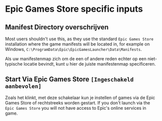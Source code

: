 # Epic Games Store specific inputs

## Manifest Directory overschrijven

Most users shouldn't use this, as they use the standard `Epic Games Store` installation where the game manifests will be located in, for example on Windows, `C:\ProgramData\Epic\EpicGamesLauncher\Data\Manifests`.

Als uw manifestenmap zich om de een of andere reden echter op een niet-typische locatie bevindt, kunt u hier de juiste manifestenmap specificeren.

## Start Via Epic Games Store `[Ingeschakeld aanbevolen]`

Zoals het klinkt, met deze schakelaar kun je instellen of games via de Epic Games Store of rechtstreeks worden gestart. If you don't launch via the `Epic Games Store` you will not have access to Epic's online services in game.
